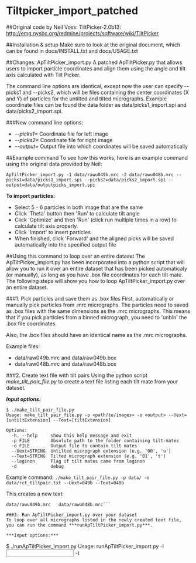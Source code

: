 # Tiltpicker_import_patched

##Original code by Neil Voss: 
TiltPicker-2.0b13: http://emg.nysbc.org/redmine/projects/software/wiki/TiltPicker 

##Installation & setup
Make sure to look at the original document, which can be found in docs/INSTALL.txt and docs/USAGE.txt

##Changes: ApTiltPicker_import.py 
A patched ApTiltPicker.py that allows users to import particle coordinates and align them using the angle and tilt axis calculated with Tilt Picker.

The command line options are identical, except now the user can specify --picks1 and --picks2, which will be files containing the center coordinates (X and Y) of particles for the untilted and tilted micrographs. Example coordinate files can be found the data folder as data/picks1_import.spi and data/picks2_import.spi. 

###New command line options: 
* *--picks1=* Coordinate file for left image
* *--picks2=* Coordinate file for right image
* *--output=* Output file into which coordinates will be saved automatically

##Example command
To see how this works, here is an example command using the original data provided by Neil:

```ApTiltPicker_import.py -1 data/rawu049b.mrc -2 data/rawu048b.mrc --picks1=data/picks1_import.spi --picks2=data/picks2_import.spi --output=data/outputpicks_import.spi``` 

**To import particles:**
* Select 5 - 6 particles in both image that are the same
* Click 'Theta' button then 'Run' to calculate tilt angle
* Click 'Optimize' and then 'Run' (click run multiple times in a row) to calculate tilt axis properly.
* Click 'Import' to insert particles
* When finished, click 'Forward' and the aligned picks will be saved automatically into the specified output file

##Using this command to loop over an entire dataset
The ApTiltPicker_import.py has been incorporated into a python script that will allow you to run it over an entire dataset that has been picked automaticaly (or manually), as long as you have .box file coordinates for each tilt mate. The following steps will show you how to loop ApTiltPicker_import.py over an entire dataset.

###1. Pick particles and save them as .box files
First, automatically or manually pick particles from .mrc micrographs. The particles need to saved as .box files with the same dimensions as the .mrc micrographs. This means that if you pick particles from a binned micrograph, you need to 'unbin' the .box file coordinates.

Also, the .box files should have an identical name as the .mrc micrographs. 

Example files:
* data/raw049b.mrc and data/raw049b.box
* data/raw048b.mrc and data/raw048b.box

###2. Create text file with tilt pairs
Using the python script *make_tilt_pair_file.py* to create a text file listing each tilt mate from your dataset.

***Input options:***
```
$ ./make_tilt_pair_file.py                                                    Usage: make_tilt_pair_file.py -p <path/to/images> -o <output> --Uext=[untiltExtension] --Text=[tiltExtension]

Options:
  -h, --help     show this help message and exit
  -p FILE        Absolute path to the folder containing tilt-mates
  -o FILE        Output file to contain tilt mates
  --Uext=STRING  Untilted micrograph extension (e.g. '00', 'u')
  --Text=STRING  Tilted micrograph extension (e.g. '01', 't')
  --leginon      Flag if tilt mates came from leginon
  -d             debug
  ```

Example command: 
```./make_tilt_pair_file.py -p data/ -o data/rct_tiltpair.txt --Uext=049b --Text=048b```

This creates a new text: 
```$ head data/rct_tiltpair.txt 
data/rawu049b.mrc	data/rawu048b.mrc```

###3. Run ApTiltPicker_import.py over your dataset
To loop over all micrographs listed in the newly created text file, you can run the command ***runApTiltPicker_import.py***. 

***Input options:***
```
$ ./runApTiltPicker_import.py 
Usage: runApTiltPicker_import.py -i <input micrograph> -t <template imagic stack> --apixMicro=[pixel size] --apixTemplate=[pixel size] --boxsize=[box] --diam=[particle diameter] --thresh=[threshold] --mirror --bin=<bin> --all='wildcard'

Options:
  -h, --help       show this help message and exit
  --micros=STRING  Input file containing tilt pair names
  --binning=INT    Binning factor for picking (Default=4)
  --microdims=INT  Micrograph dimensions (Default=4096)
  --box=INT        Specify output box size for particles in UNbinned
                   micrograph.
  --extract        Flag to extract particles into unbinned particle stacks
  --output=STRING  OPTIONAL: If extracting particles, specify output base name
                   of stacks (Default=output_stack).
  -d               debug
  ```

Example command: 
```$ ./runApTiltPicker_import.py --micros=data/rct_tiltpair.txt --binning=2 --microdims=1600 --box=80 --extract --output=data/raw_stack```

Output box files with aligned, matched coordinates: 
* data/raw049b_tiltPicked.box
* data/raw048b_tiltPicked.box
* data/raw_stack_tiltstack.img/hed 
* data/raw_stack_untiltstack.img/hed

Where: 
* binning - the user has the option to bin the micrographs for viewing
* microdims - this option is used to in combination with the box size to remove any particles that may be outside of the micrograph 
* box - box size used to check if particles are outside of micrograph
* extract - (OPTIONAL) flag option to use batchboxer to extract particles into output stacks
* output - (OPTIONAL) basename for output stacks. The base name will have the suffix *_untiltstack.img* and *_tiltstack.img* added 
